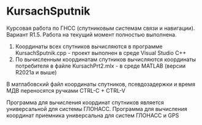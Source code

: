 # KursachSputnik
Курсовая работа по ГНСС (спутниковым системам связи и навигации).
Вариант R1.5.
Работа на текущий момент полностью выполнена.

1. Координаты всех спутников вычисляются в программе KursachSputnik.cpp - проект выполнен в среде Visual Studio C++
2. По вычисленным координатам спутников вычисляются координаты потребителя в файле KursachPrt2.mlx - в среде MATLAB (версии R2021a и выше)

В матлабовский файл координаты спутников, псевдозадержки и время МДВ переносятся ручками CTRL-C + CTRL-V

Программа для вычисления координат спутников является универсальной для системы ГЛОНАСС.
Программа для вычисления координат приемника универсальна для систем ГЛОНАСС и GPS

